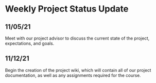 # Weekly Project Status Update

## 11/05/21
Meet with our project advisor to discuss the current state of the project, expectations, and goals.

## 11/12/21
Begin the creation of the project wiki, which will contain all of our project documentation, as well as any assignments required for the course.